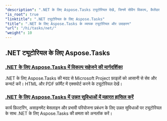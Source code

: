 ```yaml
---
"description": ".NET के लिए Aspose.Tasks ट्यूटोरियल देखें, जिनमें सेविंग विकल्प, कैलेंडर और शेड्यूलिंग, प्रोजेक्ट प्रबंधन, और भी बहुत कुछ शामिल है। अपने प्रोजेक्ट प्रबंधन कौशल को निखारें।"
"is_root": true
"linktitle": ".NET ट्यूटोरियल के लिए Aspose.Tasks"
"title": ".NET के लिए Aspose.Tasks के व्यापक ट्यूटोरियल और उदाहरण"
"url": "/hi/tasks/net/"
"weight": 10
---
```


## .NET ट्यूटोरियल के लिए Aspose.Tasks
### [.NET के लिए Aspose.Tasks में विकल्प सहेजने की मार्गदर्शिका](./guide-to-saving-options/)
.NET के लिए Aspose.Tasks की मदद से Microsoft Project फ़ाइलों को आसानी से सेव और कन्वर्ट करें। HTML और PDF फ़ॉर्मैट में एक्सपोर्ट करने के ट्यूटोरियल देखें।
### [.NET के लिए Aspose.Tasks में उन्नत सुविधाओं में महारत हासिल करें](./master-advanced-features/)
कार्य फ़िल्टरिंग, असाइनमेंट बेसलाइन और प्रभावी परियोजना प्रबंधन के लिए उन्नत सुविधाओं पर ट्यूटोरियल के साथ .NET के लिए Aspose.Tasks की क्षमता को अनलॉक करें।